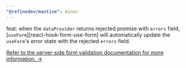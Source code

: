 ```yaml
---
"@refinedev/mantine": minor
---
```


feat: when the `dataProvider` returns rejected promise with `errors` field, [`useForm`][react-hook-form-use-form] will automatically update the `useForm`'s error state with the rejected `errors` field.

[Refer to the server-side form validation documentation for more information. →](https://refine.dev/docs/advanced-tutorials/forms/server-side-form-validation/)
